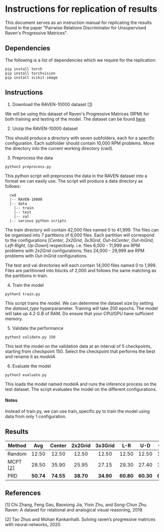 
# Instructions for replication of results

This document serves as an instruction manual for replicating the results found in the paper "Pairwise Relations Discriminator for Unsupervised Raven's Progressive Matrices". 

## Dependencies

The following is a list of dependencies which we require for the replication:

    pip install torch
    pip install torchvision
    pip install scikit-image

## Instructions

1. Download the RAVEN-10000 dataset [[1]](#1)

We will be using this dataset of Raven's Progressive Matrices (RPM) for both training and testing of the model. The dataset can be found [here](https://drive.google.com/file/d/111swnEzAY2NfZgeyAhVwQujMjRUfeyuY/view)

2. Unzip the RAVEN-10000 dataset

This should produce a directory with seven subfolders, each for a specific configuration. Each subfolder should contain 10,000 RPM problems. Move the directory into the current working directory (cwd).

3. Preprocess the data

``python3 preprocess.py``

This python script will preprocess the data in the RAVEN dataset into a format we can easily use. The script will produce a data directory as follows:
```
  cwd
  |-- RAVEN-10000
  |-- data
    |-- train
    |-- test
    |-- val
  |-- various python scripts
  ```

  The train directory will contain 42,000 files named 0 to 41,999. The files can be organised into 7 partitions of 6,000 files. Each partition will correspond to the configurations [*Center*, *2x2Grid*, *3x3Grid*, *Out-InCenter*, *Out-InGrid*, *Left-Right*, *Up-Down*] respectively.   i.e. files 6,000 - 11,999 are RPM problems with *2x2Grid* configurations; files 24,000 - 29,999 are RPM problems with *Out-InGrid* configurations.

The test and val directories will each contain 14,000 files named 0 to 1,999. Files are partitioned into blocks of 2,000 and follows the same matching as the partitions in train.

4. Train the model

``python3 train.py``

This script trains the model. We can determine the dataset size by setting the *dataset_type* hyperparameter. Training will take 200 epochs. The model will take up 4.2 G.B of RAM. Do ensure that your CPU/GPU have sufficient memory.

5. Validate the performance

``python3 validate.py 150``

This test the model on the validation data at an interval of 5 checkpoints, starting from checkpoint 150. Select the checkpoint that performs the best and rename it as *modelA*.

6. Evaluate the model 

``python3 evaluate.py``

This loads the model named modelA and runs the inference process on the test dataset. The script evaluates the model on the different configurations. 


#### Notes
Instead of train.py, we can use train_specific.py to train the model using data from only 1 configuration. 

## Results

Method | Avg  |  Center  | 2x2Grid | 3x3Grid | L-R | U-D  | O-IC  | O-IG  
--- | :---: | :---: | :---: | :---: | :---: | :---: | :---: | :---: 
Random | 12.50 | 12.50 |12.50 |12.50 |12.50 |12.50 |12.50 |12.50 
MCPT [[2]](#2)| 28.50 | 35.90| 25.95| 27.15| 29.30| 27.40| 33.10| 20.70
PRD | **50.74** | **74.55**| **38.70**| **34.90**| **60.80**| **60.30**| **62.50**| **23.40**

## References
<a id="1">[1]</a> Chi Zhang, Feng Gao, Baoxiong Jia, Yixin Zhu, and Song-Chun Zhu. Raven: A dataset for relational and analogical visual reasoning, 2019.

<a id="2">[2]</a> Tao Zhuo and Mohan Kankanhalli. Solving raven’s progressive matrices with neural networks, 2020.
